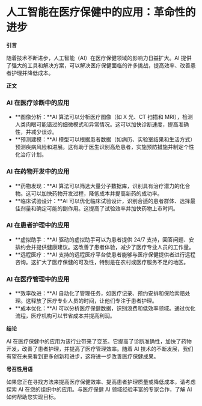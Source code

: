 # 人工智能在医疗保健中的应用：革命性的进步

**引言**

随着技术不断进步，人工智能（AI）在医疗保健领域的影响力日益扩大。AI 提供了强大的工具和解决方案，可以解决医疗保健面临的许多挑战，提高效率、改善患者护理并降低成本。

**正文**

### AI 在医疗诊断中的应用

* **图像分析：**AI 算法可以分析医疗图像（如 X 光、CT 扫描和 MRI），检测人类肉眼可能错过的细微模式和异常情况。这可以加快诊断速度，提高准确性，并减少误诊。
* **预测建模：**AI 模型可以根据患者数据（如病历、实验室结果和生活方式）预测疾病风险和进展。这有助于医生识别高危患者，实施预防措施并制定个性化治疗计划。

### AI 在药物开发中的应用

* **药物发现：**AI 算法可以筛选大量分子数据库，识别具有治疗潜力的化合物。这可以加快药物开发过程，降低成本并提高新药的成功率。
* **临床试验设计：**AI 可以优化临床试验设计，识别合适的患者群体、选择最佳剂量和确定可能的副作用。这提高了试验效率并加快药物上市时间。

### AI 在患者护理中的应用

* **虚拟助手：**AI 驱动的虚拟助手可以为患者提供 24/7 支持，回答问题、安排约会并提供健康建议。这改善了患者体验，减少了医疗专业人员的工作量。
* **远程医疗：**AI 支持的远程医疗平台使患者能够与医疗保健提供者进行远程咨询。这扩大了医疗保健的可及性，特别是在农村或医疗服务不足的地区。

### AI 在医疗管理中的应用

* **效率改进：**AI 自动化了管理任务，如医疗记录、预约安排和保险索赔处理。这释放了医疗专业人员的时间，让他们专注于患者护理。
* **成本优化：**AI 可以分析医疗保健数据，识别浪费和低效率领域。通过优化流程，医疗机构可以节省成本并提高利润。

**结论**

AI 在医疗保健中的应用为该行业带来了变革。它提高了诊断准确性，加快了药物开发，改善了患者护理，并提高了医疗管理效率。随着 AI 技术的不断发展，我们有望在未来看到更多创新和进步，这将进一步改善医疗保健成果。

**号召性用语**

如果您正在寻找方法来提高医疗保健效率、提高患者护理质量或降低成本，请考虑探索 AI 在您的组织中的应用。与医疗保健 AI 领域经验丰富的专家合作，了解 AI 如何帮助您实现目标。
